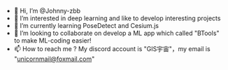 - 👋 Hi, I’m @Johnny-zbb
- 👀 I’m interested in deep learning and like to develop interesting projects
- 🌱 I’m currently learning PoseDetect and Cesium.js
- 💞️ I’m looking to collaborate on develop a ML app which called "BTools" to make ML-coding easier!
- 📫 How to reach me ? My discord account is "GIS宇宙"，my email is "unicornmail@foxmail.com"

<!---
Johnny-zbb/Johnny-zbb is a ✨ special ✨ repository because its `README.md` (this file) appears on your GitHub profile.
You can click the Preview link to take a look at your changes.
--->
